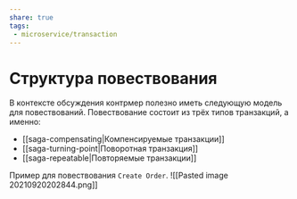 ```yaml
---
share: true
tags:
 - microservice/transaction
---
```

# Структура повествования
В контексте обсуждения контрмер полезно иметь следующую модель для повествований.  Повествование состоит из трёх типов транзакций, а именно:
- [[saga-compensating|Компенсируемые транзакции]]
- [[saga-turning-point|Поворотная транзакция]]
- [[saga-repeatable|Повторяемые транзакции]]

Пример для повествования `Create Order`.
![[Pasted image 20210920202844.png]]